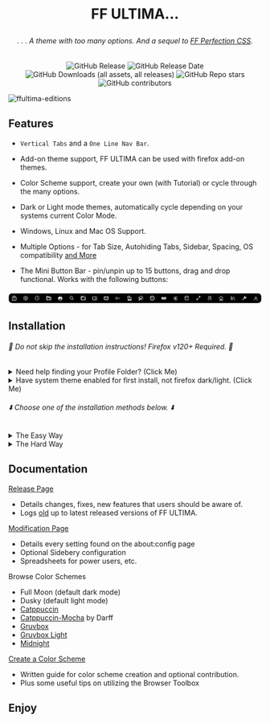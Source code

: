 # <p align="center"> FF ULTIMA... </p>

###### <p align="center">. . . A theme with too many options. And a sequel to [FF Perfection CSS](https://github.com/soulhotel/Perfection-Firefox-CSS-Theme).</p>

<div align="center">

![GitHub Release](https://img.shields.io/github/v/release/soulhotel/FF-CSS-ULTIMA?style=for-the-badge) ![GitHub Release Date](https://img.shields.io/github/release-date/soulhotel/FF-ULTIMA?style=for-the-badge&color=blue) ![GitHub Downloads (all assets, all releases)](https://img.shields.io/github/downloads/soulhotel/ff-ultima/total?style=for-the-badge&color=blue) ![GitHub Repo stars](https://img.shields.io/github/stars/soulhotel/FF-CSS-ULTIMA?style=for-the-badge) ![GitHub contributors](https://img.shields.io/github/contributors/soulhotel/FF-ULTIMA?style=for-the-badge&color=blue)

</div>

![ffultima-editions](https://github.com/user-attachments/assets/061d124e-d846-4da1-8466-03e2341e0802)


## Features

- `Vertical Tabs` and a `One Line Nav Bar`.
>
- Add-on theme support, FF ULTIMA can be used with firefox add-on themes.
>
- Color Scheme support, create your own (with Tutorial) or cycle through the many options.
>
- Dark or Light mode themes, automatically cycle depending on your systems current Color Mode.
>
- Windows, Linux and Mac OS Support.
>
- Multiple Options - for Tab Size, Autohiding Tabs, Sidebar, Spacing, OS compatibility [and More](doc/Modification.md)
>
- The Mini Button Bar - pin/unpin up to 15 buttons, drag and drop functional. Works with the following buttons:

![prevautohide](doc/preview/prevmini-bar.png)


## Installation

###### 🚨 Do not skip the installation instructions! Firefox v120+ Required. 🚨

<details>
<summary>Need help finding your Profile Folder? (Click Me)</summary>

<br>

> userChrome Themes work by communicating with a chrome folder located in your Firefox Profile folder, think of it as your User Interface. This folder typically holds `.css` files with the purpose of customizing elements of the Browser. There are two easy ways to access this folder:

1. Go to the `about:support` page
- In the URL Bar, type `about:support`.
- Look for the **Profile Folder** row. Open the folder.
- In that folder, create a new folder named `chrome` (If it doesnt already exist).

![aboutsupport](doc/preview/about_support.png)

2. Go to the `about:profiles` page
- In the URL Bar, type `about:profiles`.
- Your profile will say `This is the profile in use and...`.
- Look for the **Root Directory** row, and click **Open Directory**.
- In the opened Folder, create a new folder named `chrome` (if it doesnt already exist).
 
![alt text](doc/preview/profilelocation.png)
</details>

<details>
<summary>Have system theme enabled for first install, not firefox dark/light. (Click Me) </summary>
  
![addonthemespage](doc/preview/installprep.png)
</details>

###### ⬇️ Choose *one* of the installation methods below. ⬇️

<details><summary>The Easy Way</summary>
 
>
1. Download the latest version on the [release page](https://github.com/soulhotel/FF-CSS-ULTIMA/releases/latest).
2. Copy everything in the ffultima(version).zip into your chrome folder.
3. For first time installation, you will need to apply the `user.js` to your profile to access theme settings.
4. In the chrome folder, youll see the `user.js`, move it <ins>out the chrome folder and into the Profile Folder<ins>.
5. Restart Firefox.
6. **Wait** for Firefox to open, then delete the `user.js` file.
7. Go to `about:config` and search for `ultima` to see all of your settings.

###### :warning: You only need to touch the user.js when installing the theme for the first time. It's function is to enable userChrome and add theme settings to the about:config page. Do not copy the user.js file into the Profile Folder <ins>if you are just updating the theme to a new version</ins>. Unless you want all of your saved settings to be reset :). 
</details>

<details><summary>The Hard Way</summary>

>
###### This method involves using Git and the Terminal - allowing easier updates. Harder for the less technical of people.
1. Open a terminal in your Profiles `chrome` folder.
2. Or in the terminal, navigate to your Profiles chrome folder `cd your\profile-folder\chrome`.
3. In the terminal, git clone the repo to install/update to the latest version:
```
# cd your/profile-folder/chrome                            # cd into profile folder
git clone https://github.com/soulhotel/FF-ULTIMA.git       # git clone inside
mv FF-ULTIMA/* FF-ULTIMA/.* .                              # clean up double folder
rmdir FF-ULTIMA                                            # remove the extra folder
```
5. In your chrome folder you'll have a file named `user.js`.
6. Move the `user.js` file <ins>OUT of the chrome folder and INTO your Profile Folder.</ins>
7. Restart Firefox.
8. **Wait** for Firefox to open, then delete the `user.js` file.
9. Go to `about:config` and search for `ultima` to see all of your settings.

###### :warning: You only need to touch the user.js when installing the theme for the first time. It's function is to enable userChrome and add theme settings to the about:config page. Do not copy the user.js file into the Profile Folder <ins>if you are just updating the theme to a new version</ins>. Unless you want all of your saved settings to be reset :).

###### :accessibility: Reading the release page is always reccomended. When new versions of the theme come out - and they include new preferences in the about:config page, you may want to open the new user.js file and compare it to your current settings. You can either add the settings manually in the about:config page... or load your own editted user.js file to add the new settings and keep your old the same way.
</details>


## Documentation

[Release Page](https://github.com/soulhotel/FF-CSS-ULTIMA/releases/latest)
- Details changes, fixes, new features that users should be aware of.
- Logs [old](https://github.com/soulhotel/FF-ULTIMA/releases) up to latest released versions of FF ULTIMA.

[Modification Page](doc/Modification.md)
- Details every setting found on the about:config page
- Optional Sidebery configuration
- Spreadsheets for power users, etc.

Browse Color Schemes
- Full Moon (default dark mode)
- Dusky (default light mode)
- [Catppuccin](theme/color-schemes/catppuccin/readme.md)
- [Catppuccin-Mocha](theme/color-schemes/catppuccin-mocha/readme.md) by Darff
- [Gruvbox](theme/color-schemes/gruvbox/readme.md)
- [Gruvbox Light](theme/color-schemes/gruvbox-light/readme.md)
- [Midnight](theme/color-schemes/midnight/readme.md)

[Create a Color Scheme](doc/new-color-scheme.md)
- Written guide for color scheme creation and optional contribution.
- Plus some useful tips on utilizing the Browser Toolbox

## Enjoy
